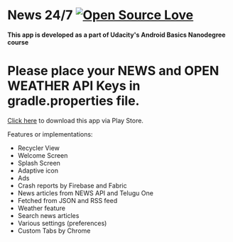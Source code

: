 # News 24/7 [![Open Source Love](https://badges.frapsoft.com/os/v2/open-source.svg?v=103)](https://github.com/ellerbrock/open-source-badges/)
**This app is developed as a part of Udacity's Android Basics Nanodegree course**

# Please place your NEWS and OPEN WEATHER API Keys in gradle.properties file.

[Click here](https://play.google.com/store/apps/details?id=com.sdzshn3.android.news247) to download this app via Play Store.

Features or implementations:
- Recycler View
- Welcome Screen
- Splash Screen
- Adaptive icon
- Ads
- Crash reports by Firebase and Fabric
- News articles from NEWS API and Telugu One
- Fetched from JSON and RSS feed
- Weather feature
- Search news articles
- Various settings (preferences)
- Custom Tabs by Chrome
